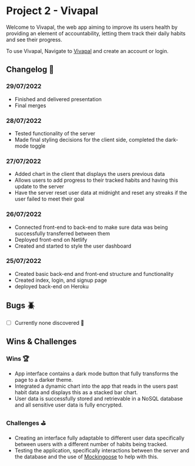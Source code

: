 # Project 2 - Vivapal
Welcome to Vivapal, the web app aiming to improve its users health by providing an element of accountability, letting them track their daily habits and see their progress.
  
  
To use Vivapal, Navigate to [Vivapal](https://vivapal.netlify.app/) and create an account or login.
  
## Changelog 🔁
  
### 29/07/2022
 - Finished and delivered presentation
 - Final merges  
  
### 28/07/2022
 - Tested functionality of the server
 - Made final styling decisions for the client side, completed the dark-mode toggle
  
### 27/07/2022
- Added chart in the client that displays the users previous data
- Allows users to add progress to their tracked habits and having this update to the server
- Have the server reset user data at midnight and reset any streaks if the user failed to meet their goal
  
### 26/07/2022
- Connected front-end to back-end to make sure data was being successfully transferred between them
- Deployed front-end on Netlify
- Created and started to style the user dashboard
### 25/07/2022
- Created basic back-end and front-end structure and functionality
- Created index, login, and signup page
- deployed back-end on Heroku
  
  
## Bugs 🪲
- [ ] Currently none discovered 🙏
  
## Wins & Challenges
  
### Wins 🏆
- App interface contains a dark mode button that fully transforms the page to a darker theme.
- Integrated a dynamic chart into the app that reads in the users past habit data and displays this as a stacked bar chart.
- User data is successfully stored and retrievable in a NoSQL database and all sensitive user data is fully encrypted.
  
### Challenges ⛳
- Creating an interface fully adaptable to different user data specifically between users with a different number of habits being tracked.
- Testing the application, specifically interactions between the server and the database and the use of [Mockingoose](https://www.npmjs.com/package/mockingoose) to help with this.